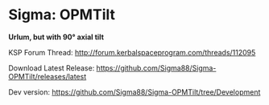 # Sigma: OPMTilt

**Urlum, but with 90° axial tilt**


KSP Forum Thread: http://forum.kerbalspaceprogram.com/threads/112095

Download Latest Release: https://github.com/Sigma88/Sigma-OPMTilt/releases/latest

Dev version: https://github.com/Sigma88/Sigma-OPMTilt/tree/Development
